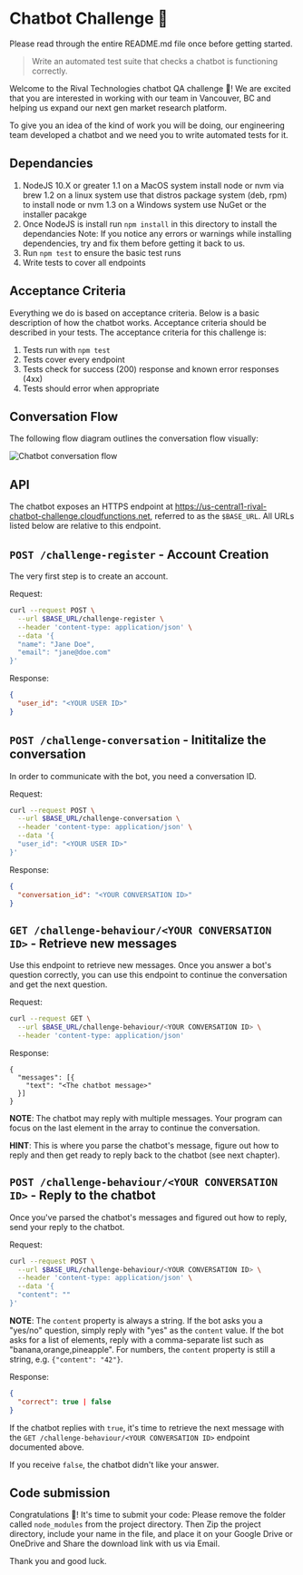 # Chatbot Challenge 🤖

Please read through the entire README.md file once before getting started.

> Write an automated test suite that checks a chatbot is functioning correctly.

Welcome to the Rival Technologies chatbot QA challenge 🎉! We are
excited that you are interested in working with our team in Vancouver, BC and
helping us expand our next gen market research platform.

To give you an idea of the kind of work you will be doing, our engineering team developed a
chatbot and we need you to write automated tests for it.

## Dependancies

1. NodeJS 10.X or greater
   1.1 on a MacOS system install node or nvm via brew
   1.2 on a linux system use that distros package system (deb, rpm) to install node or nvm
   1.3 on a Windows system use NuGet or the installer pacakge
2. Once NodeJS is install run `npm install` in this directory to install the dependancies
   Note: If you notice any errors or warnings while installing dependencies, try and fix them before getting it back to us.
3. Run `npm test` to ensure the basic test runs
4. Write tests to cover all endpoints

## Acceptance Criteria

Everything we do is based on acceptance criteria. Below is a basic description of how the
chatbot works. Acceptance criteria should be described in your tests.
The acceptance criteria for this challenge is:

1. Tests run with `npm test`
2. Tests cover every endpoint
3. Tests check for success (200) response and known error responses (4xx)
4. Tests should error when appropriate

## Conversation Flow

The following flow diagram outlines the conversation flow visually:

![Chatbot conversation flow](./chatbot-challenge-flow.png)

## API

The chatbot exposes an HTTPS endpoint at https://us-central1-rival-chatbot-challenge.cloudfunctions.net,
referred to as the `$BASE_URL`. All URLs listed below are relative to this
endpoint.

## `POST /challenge-register` - Account Creation

The very first step is to create an account.

Request:

```bash
curl --request POST \
  --url $BASE_URL/challenge-register \
  --header 'content-type: application/json' \
  --data '{
  "name": "Jane Doe",
  "email": "jane@doe.com"
}'
```

Response:

```json
{
  "user_id": "<YOUR USER ID>"
}
```

## `POST /challenge-conversation` - Inititalize the conversation

In order to communicate with the bot, you need a conversation ID.

Request:

```bash
curl --request POST \
  --url $BASE_URL/challenge-conversation \
  --header 'content-type: application/json' \
  --data '{
  "user_id": "<YOUR USER ID>"
}'
```

Response:

```json
{
  "conversation_id": "<YOUR CONVERSATION ID>"
}
```

## `GET /challenge-behaviour/<YOUR CONVERSATION ID>` - Retrieve new messages

Use this endpoint to retrieve new messages. Once you answer a bot's question
correctly, you can use this endpoint to continue the conversation and get the
next question.

Request:

```bash
curl --request GET \
  --url $BASE_URL/challenge-behaviour/<YOUR CONVERSATION ID> \
  --header 'content-type: application/json'
```

Response:

```
{
  "messages": [{
    "text": "<The chatbot message>"
  }]
}
```

**NOTE**: The chatbot may reply with multiple messages. Your program can focus on
the last element in the array to continue the conversation.

**HINT**: This is where you parse the chatbot's message, figure out how to reply
and then get ready to reply back to the chatbot (see next chapter).

## `POST /challenge-behaviour/<YOUR CONVERSATION ID>` - Reply to the chatbot

Once you've parsed the chatbot's messages and figured out how to reply, send your
reply to the chatbot.

Request:

```bash
curl --request POST \
  --url $BASE_URL/challenge-behaviour/<YOUR CONVERSATION ID> \
  --header 'content-type: application/json' \
  --data '{
  "content": ""
}'
```

**NOTE**: The `content` property is always a string. If the bot asks you a
"yes/no" question, simply reply with "yes" as the `content` value. If the bot
asks for a list of elements, reply with a comma-separate list such as
"banana,orange,pineapple". For numbers, the `content` property is still a
string, e.g. `{"content": "42"}`.

Response:

```json
{
  "correct": true | false
}
```

If the chatbot replies with `true`, it's time to retrieve the next message with
the `GET /challenge-behaviour/<YOUR CONVERSATION ID>` endpoint documented above.

If you receive `false`, the chatbot didn't like your answer.

## Code submission

Congratulations 🙌! It's time to submit your code:
Please remove the folder called `node_modules` from the project directory.
Then Zip the project directory, include your name in the file, and place it on your Google Drive or OneDrive and Share the download link with us via Email.

Thank you and good luck.
